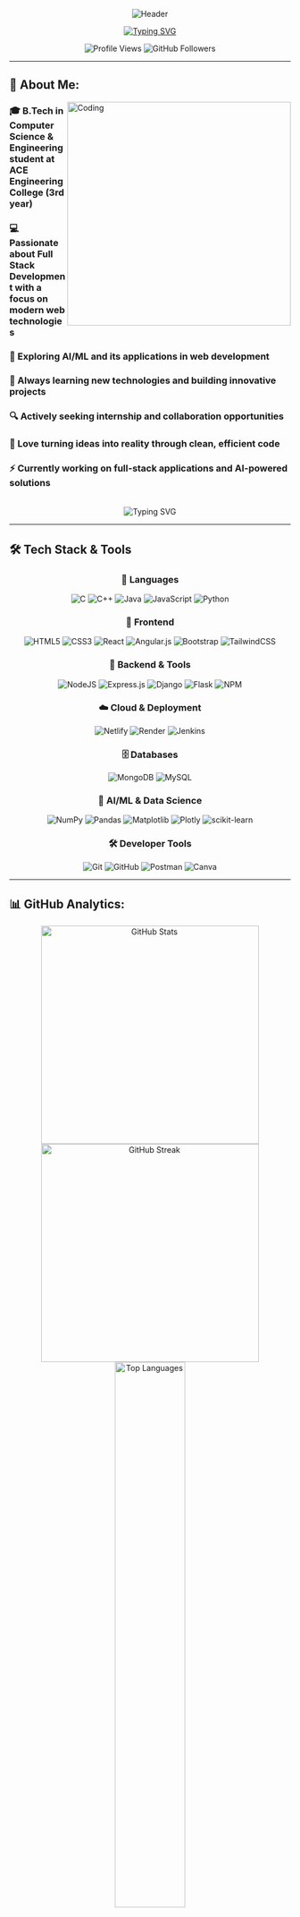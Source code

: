 <div align="center">

![Header](https://capsule-render.vercel.app/api?type=waving&color=gradient&customColorList=0,2,2,5,30&height=300&section=header&text=Hi%20there!%20I'm%20Rakesh&fontSize=50&fontColor=fff&animation=fadeIn&fontAlignY=38&desc=Full%20Stack%20Developer%20%7C%20AI%20Enthusiast%20%7C%20Problem%20Solver&descAlignY=51&descAlign=62)

<p align="center">
  <a href="https://git.io/typing-svg">
    <img src="https://readme-typing-svg.herokuapp.com?font=Fira+Code&weight=600&size=26&duration=3000&pause=1000&color=00D4FF&center=true&vCenter=true&multiline=true&width=600&height=100&lines=Building+tomorrow's+solutions+today;Passionate+about+clean+code;Always+learning%2C+always+growing;Let's+create+something+amazing!" alt="Typing SVG" />
  </a>
</p>

<p align="center">
  <img src="https://komarev.com/ghpvc/?username=rakeshkolipakaace&label=Profile%20Views&color=0e75b6&style=for-the-badge" alt="Profile Views" />
  <img src="https://img.shields.io/github/followers/rakeshkolipakaace?label=Followers&style=for-the-badge&color=blue" alt="GitHub Followers" />
</p>

</div>

---

## 💫 About Me:

<img align="right" alt="Coding" width="400" src="https://user-images.githubusercontent.com/74038190/212750672-2f3f2b50-c84f-4ed8-a60a-849ae69ff9df.gif">

### 🎓 **B.Tech in Computer Science & Engineering** student at ACE Engineering College (3rd year)  
### 💻 Passionate about **Full Stack Development** with a focus on modern web technologies  
### 🤖 Exploring **AI/ML** and its applications in web development  
### 🚀 Always learning new technologies and building innovative projects  
### 🔍 Actively seeking **internship** and **collaboration** opportunities  
### 🌟 Love turning ideas into reality through clean, efficient code  
### ⚡ Currently working on full-stack applications and AI-powered solutions  

<br clear="both">

<div align="center">
  <img src="https://readme-typing-svg.herokuapp.com?font=Fira+Code&size=22&duration=2000&pause=500&color=FF6B35&center=true&vCenter=true&width=435&lines=Building+Tomorrow's+Web;One+Line+of+Code+at+a+Time" alt="Typing SVG" />
</div>

---

## 🛠️ Tech Stack & Tools

<div align="center">

### 🚀 Languages
![C](https://img.shields.io/badge/c-%2300599C.svg?style=for-the-badge&logo=c&logoColor=white) 
![C++](https://img.shields.io/badge/c++-%2300599C.svg?style=for-the-badge&logo=c%2B%2B&logoColor=white) 
![Java](https://img.shields.io/badge/java-%23ED8B00.svg?style=for-the-badge&logo=openjdk&logoColor=white) 
![JavaScript](https://img.shields.io/badge/javascript-%23323330.svg?style=for-the-badge&logo=javascript&logoColor=%23F7DF1E) 
![Python](https://img.shields.io/badge/python-3670A0?style=for-the-badge&logo=python&logoColor=ffdd54)

### 🎨 Frontend
![HTML5](https://img.shields.io/badge/html5-%23E34F26.svg?style=for-the-badge&logo=html5&logoColor=white) 
![CSS3](https://img.shields.io/badge/css3-%231572B6.svg?style=for-the-badge&logo=css3&logoColor=white) 
![React](https://img.shields.io/badge/react-%2320232a.svg?style=for-the-badge&logo=react&logoColor=%2361DAFB) 
![Angular.js](https://img.shields.io/badge/angular.js-%23E23237.svg?style=for-the-badge&logo=angularjs&logoColor=white) 
![Bootstrap](https://img.shields.io/badge/bootstrap-%238511FA.svg?style=for-the-badge&logo=bootstrap&logoColor=white) 
![TailwindCSS](https://img.shields.io/badge/tailwindcss-%2338B2AC.svg?style=for-the-badge&logo=tailwind-css&logoColor=white)

### 🔧 Backend & Tools
![NodeJS](https://img.shields.io/badge/node.js-6DA55F?style=for-the-badge&logo=node.js&logoColor=white) 
![Express.js](https://img.shields.io/badge/express.js-%23404d59.svg?style=for-the-badge&logo=express&logoColor=%2361DAFB) 
![Django](https://img.shields.io/badge/django-%23092E20.svg?style=for-the-badge&logo=django&logoColor=white) 
![Flask](https://img.shields.io/badge/flask-%23000.svg?style=for-the-badge&logo=flask&logoColor=white) 
![NPM](https://img.shields.io/badge/NPM-%23CB3837.svg?style=for-the-badge&logo=npm&logoColor=white)

### ☁️ Cloud & Deployment
![Netlify](https://img.shields.io/badge/netlify-%23000000.svg?style=for-the-badge&logo=netlify&logoColor=#00C7B7) 
![Render](https://img.shields.io/badge/Render-%46E3B7.svg?style=for-the-badge&logo=render&logoColor=white) 
![Jenkins](https://img.shields.io/badge/jenkins-%232C5263.svg?style=for-the-badge&logo=jenkins&logoColor=white)

### 🗄️ Databases
![MongoDB](https://img.shields.io/badge/MongoDB-%234ea94b.svg?style=for-the-badge&logo=mongodb&logoColor=white) 
![MySQL](https://img.shields.io/badge/mysql-4479A1.svg?style=for-the-badge&logo=mysql&logoColor=white)

### 🤖 AI/ML & Data Science
![NumPy](https://img.shields.io/badge/numpy-%23013243.svg?style=for-the-badge&logo=numpy&logoColor=white) 
![Pandas](https://img.shields.io/badge/pandas-%23150458.svg?style=for-the-badge&logo=pandas&logoColor=white) 
![Matplotlib](https://img.shields.io/badge/Matplotlib-%23ffffff.svg?style=for-the-badge&logo=Matplotlib&logoColor=black) 
![Plotly](https://img.shields.io/badge/Plotly-%233F4F75.svg?style=for-the-badge&logo=plotly&logoColor=white) 
![scikit-learn](https://img.shields.io/badge/scikit--learn-%23F7931E.svg?style=for-the-badge&logo=scikit-learn&logoColor=white)

### 🛠️ Developer Tools
![Git](https://img.shields.io/badge/git-%23F05033.svg?style=for-the-badge&logo=git&logoColor=white) 
![GitHub](https://img.shields.io/badge/github-%23121011.svg?style=for-the-badge&logo=github&logoColor=white) 
![Postman](https://img.shields.io/badge/Postman-FF6C37?style=for-the-badge&logo=postman&logoColor=white) 
![Canva](https://img.shields.io/badge/Canva-%2300C4CC.svg?style=for-the-badge&logo=Canva&logoColor=white)

</div>

---

## 📊 GitHub Analytics:

<div align="center">
  <img width="390" src="https://github-readme-stats.vercel.app/api?username=rakeshkolipakaace&show_icons=true&theme=react&border_color=7F3FBF&background=0D1117&title_color=F85D7F&icon_color=F8D866" alt="GitHub Stats" />
  <img width="390" src="https://github-readme-streak-stats.herokuapp.com/?user=rakeshkolipakaace&theme=react&border=7F3FBF&background=0D1117" alt="GitHub Streak" />
</div>

<div align="center">
  <img width="50%" src="https://github-readme-stats.vercel.app/api/top-langs/?username=rakeshkolipakaace&hide=HTML&langs_count=8&layout=compact&theme=react&border_color=7F3FBF&background=0D1117&title_color=F85D7F&icon_color=F8D866" alt="Top Languages" />
</div>

---


## 🏆 Achievements & Goals

<div align="center">

<img src="https://github-profile-trophy.vercel.app/?username=rakeshkolipakaace&theme=algolia&no-frame=true&no-bg=false&margin-w=4&row=2&column=4" alt="GitHub Trophies" />

</div>


---

## 📈 Coding Activity

<div align="center">
<img src="https://github-readme-activity-graph.vercel.app/graph?username=rakeshkolipakaace&custom_title=Rakesh's%20Coding%20Journey&bg_color=1a1b27&color=70a5fd&line=70a5fd&point=white&area_color=70a5fd&area=true&hide_border=true" alt="GitHub Activity Graph" />
</div>

---


## 💬 Let's Connect!

<div align="center">

<img src="https://media.giphy.com/media/LnQjpWaON8nhr21vNW/giphy.gif" width="60"> <em><b>I love connecting with different people</b> so if you want to say <b>hi, I'll be happy to meet you more!</b> 😊</em>

<p align="center">
  <a href="mailto:rakeshkolipaka2125@gmail.com">
    <img src="https://img.shields.io/badge/Gmail-D14836?style=for-the-badge&logo=gmail&logoColor=white" alt="Gmail"/>
  </a>
  <a href="https://linkedin.com/in/rakeshkolipaka" target="_blank">
    <img src="https://img.shields.io/badge/LinkedIn-0077B5?style=for-the-badge&logo=linkedin&logoColor=white" alt="LinkedIn"/>
  </a>
  <a href="https://twitter.com/rakeshkolipaka" target="_blank">
    <img src="https://img.shields.io/badge/Twitter-1DA1F2?style=for-the-badge&logo=twitter&logoColor=white" alt="Twitter"/>
  </a>
  <a href="https://github.com/rakeshkolipakaace" target="_blank">
    <img src="https://img.shields.io/badge/GitHub-100000?style=for-the-badge&logo=github&logoColor=white" alt="GitHub"/>
  </a>
</p>

</div>

---

<div align="center">

## 💭 Random Developer Quote:

<div align="center">
  <img src="https://quotes-github-readme.vercel.app/api?type=horizontal&theme=radical" alt="Random Dev Quote" />
</div>

---

<div align="center">
  <img src="https://readme-typing-svg.herokuapp.com?font=Fira+Code&size=20&duration=2000&pause=1000&color=F75C7E&center=true&vCenter=true&width=600&lines=Thanks+for+visiting!;Let's+connect+and+build+something+amazing!" alt="Thanks for visiting" />
</div>

<div align="center">
  <img src="https://komarev.com/ghpvc/?username=rakeshkolipakaace&label=Profile%20views&color=0e75b6&style=flat" alt="profile views" />
  <img src="https://img.shields.io/github/followers/rakeshkolipakaace?label=Followers&style=social" alt="followers" />
</div>

<img src="https://capsule-render.vercel.app/api?type=waving&color=gradient&customColorList=0,2,2,5,30&height=120&section=footer&text=Thanks%20for%20stopping%20by!&fontSize=32&fontColor=fff&animation=twinkling&fontAlignY=70" alt="Footer"/>

<b>⭐ Star my repos if you find them interesting! ⭐</b>

</div>
